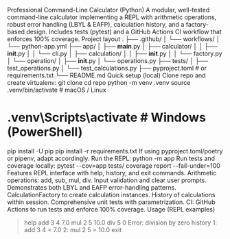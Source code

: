Professional Command-Line Calculator (Python)
A modular, well-tested command-line calculator implementing a REPL with arithmetic operations, robust error handling (LBYL & EAFP), calculation history, and a factory-based design. Includes tests (pytest) and a GitHub Actions CI workflow that enforces 100% coverage.
Project layout
.
├── .github/
│   └── workflows/
│       └── python-app.yml
├── app/
│   ├── __main__.py
│   ├── calculator/
│   │   ├── __init__.py
│   │   └── cli.py
│   ├── calculation/
│   │   ├── __init__.py
│   │   └── factory.py
│   └── operation/
│       ├── __init__.py
│       └── operations.py
├── tests/
│   ├── test_operations.py
│   └── test_calculations.py
├── pyproject.toml   # or requirements.txt
└── README.md
Quick setup (local)
Clone repo and create virtualenv:
git clone <repo-url>
cd repo
python -m venv .venv
source .venv/bin/activate   # macOS / Linux
# .venv\Scripts\activate    # Windows (PowerShell)
pip install -U pip
pip install -r requirements.txt
If using pyproject.toml/poetry or pipenv, adapt accordingly.
Run the REPL:
python -m app
Run tests and coverage locally:
pytest --cov=app tests/
coverage report --fail-under=100
Features
REPL interface with help, history, and exit commands.
Arithmetic operations: add, sub, mul, div.
Input validation and clear user prompts.
Demonstrates both LBYL and EAFP error-handling patterns.
CalculationFactory to create calculation instances.
History of calculations within session.
Comprehensive unit tests with parametrization.
CI: GitHub Actions to run tests and enforce 100% coverage.
Usage (REPL examples)
> help
> add 3 4
7.0
> mul 2 5
10.0
> div 5 0
Error: division by zero
> history
1: add 3 4 = 7.0
2: mul 2 5 = 10.0
> exit